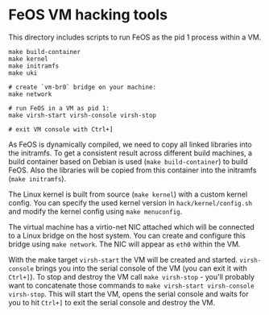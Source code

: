 FeOS VM hacking tools
=======================

This directory includes scripts to run FeOS as the pid 1 process within a VM.

    make build-container
    make kernel
    make initramfs
    make uki

    # create `vm-br0` bridge on your machine:
    make network

    # run FeOS in a VM as pid 1:
    make virsh-start virsh-console virsh-stop

    # exit VM console with Ctrl+]


As FeOS is dynamically compiled, we need to copy all linked libraries into the initramfs. To get a consistent result across different build machines, a build container based on Debian is used (`make build-container`) to build FeOS. Also the libraries will be copied from this container into the initramfs (`make initramfs`).

The Linux kernel is built from source (`make kernel`) with a custom kernel config. You can specify the used kernel version in `hack/kernel/config.sh` and modify the kernel config using `make menuconfig`.

The virtual machine has a virtio-net NIC attached which will be connected to a Linux bridge on the host system. You can create and configure this bridge using `make network`. The NIC will appear as `eth0` within the VM.

With the make target `virsh-start` the VM will be created and started. `virsh-console` brings you into the serial console of the VM (you can exit it with `Ctrl+]`). To stop and destroy the VM call `make virsh-stop` - you'll probably want to concatenate those commands to `make virsh-start virsh-console virsh-stop`. This will start the VM, opens the serial console and waits for you to hit `Ctrl+]` to exit the serial console and destroy the VM.